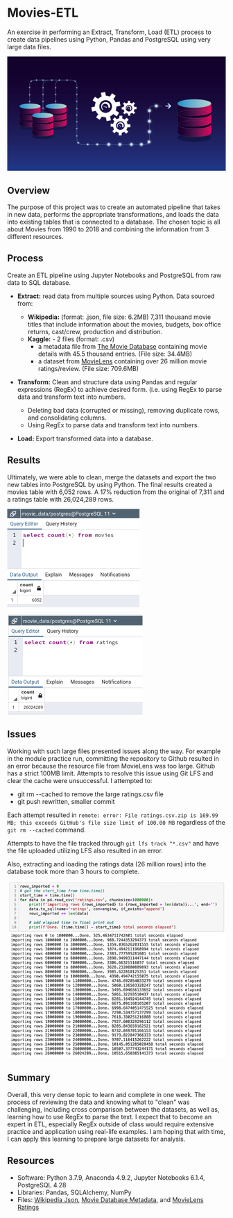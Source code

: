 # Movies-ETL

An exercise in performing an Extract, Transform, Load (ETL) process to create data pipelines using Python, Pandas and PostgreSQL using very large data files.

![image](https://github.com/amylio/Movies-ETL/blob/main/MOD8_Challenge_Submission/Resources/Images/ETL-monitoring.png)

## Overview

The purpose of this project was to create an automated pipeline that takes in new data, performs the appropriate transformations, and loads the data into existing tables that is connected to a database. The chosen topic is all about Movies from 1990 to 2018 and combining the information from 3 different resources.

## Process

Create an ETL pipeline using Jupyter Notebooks and PostgreSQL from raw data to SQL database.

* **Extract:** read data from multiple sources using Python. Data sourced from:
	* **Wikipedia:** (format: .json, file size: 6.2MB) 7,311 thousand movie titles that include information about the movies, budgets, box office returns, cast/crew, production and distribution.
	* **Kaggle:** - 2 files (format: .csv)
		* a metadata file from [The Movie Database](https://www.themoviedb.org/) containing movie details with 45.5 thousand entries. (File size: 34.4MB)
		* a dataset from [MovieLens](https://movielens.org/) containing over 26 million movie ratings/review. (File size: 709.6MB)

* **Transform:** Clean and structure data using Pandas and regular expressions (RegEx) to achieve desired form. (i.e. using RegEx to parse data and transform text into numbers.
	* Deleting bad data (corrupted or missing), removing duplicate rows, and consolidating columns.
	* Using RegEx to parse data and transform text into numbers.

* **Load:** Export transformed data into a database.

## Results

Ultimately, we were able to clean, merge the datasets and export the two new tables into PostgreSQL by using Python. The final results created a movies table with 6,052 rows. A 17% reduction from the original of 7,311 and a ratings table with 26,024,289 rows.

![movie](https://github.com/amylio/Movies-ETL/blob/main/MOD8_Challenge_Submission/Resources/movies_query.png)

![ratings](https://github.com/amylio/Movies-ETL/blob/main/MOD8_Challenge_Submission/Resources/ratings_query.png)

## Issues

Working with such large files presented issues along the way. For example in the module practice run, committing the repository to Github resulted in an error because the resource file from MovieLens was too large. Github has a strict 100MB limit. Attempts to resolve this issue using Git LFS and clear the cache were unsuccessful. I attempted to:
* git rm --cached to remove the large ratings.csv file
* git push rewritten, smaller commit

Each attempt resulted in `remote: error: File ratings.csv.zip is 169.99 MB; this exceeds GitHub's file size limit of 100.00 MB` regardless of the `git rm --cached` command.

Attempts to have the file tracked through `git lfs track "*.csv"` and have the file uploaded utilizing LFS also resulted in an error. 

Also, extracting and loading the ratings data (26 million rows) into the database took more than 3 hours to complete.

![timestamp](https://github.com/amylio/Movies-ETL/blob/main/MOD8_Challenge_Submission/Resources/Images/timestamp_ratings_TTL.png)

## Summary

Overall, this very dense topic to learn and complete in one week. The process of reviewing the data and knowing what to "clean" was challenging, including cross comparison between the datasets, as well as, learning how to use RegEx to parse the text. I expect that to become an expert in ETL, especially RegEx outside of class would require extensive practice and application using real-life examples. I am hoping that with time, I can apply this learning to prepare large datasets for analysis.  

## Resources
* Software: Python 3.7.9, Anaconda 4.9.2, Jupyter Notebooks 6.1.4, PostgreSQL 4.28
* Libraries: Pandas, SQLAlchemy, NumPy
* Files: [Wikipedia Json](https://github.com/amylio/Movies-ETL/blob/main/MOD8_Challenge_Submission/Resources/wikipedia-movies.json), [Movie Database Metadata](https://github.com/amylio/Movies-ETL/blob/main/MOD8_Challenge_Submission/Resources/movies_metadata.csv.zip), and [MovieLens Ratings](https://www.kaggle.com/rounakbanik/the-movies-dataset?select=ratings.csv)  
